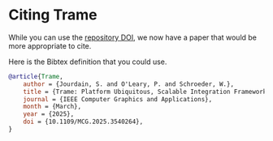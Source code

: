 # Citing Trame

While you can use the [repository DOI](https://zenodo.org/records/14991811), we now have a paper that would be more appropriate to cite.

Here is the Bibtex definition that you could use.

```bibtex
@article{Trame,
    author = {Jourdain, S. and O'Leary, P. and Schroeder, W.},
    title = {Trame: Platform Ubiquitous, Scalable Integration Framework for Visual Analytics},
    journal = {IEEE Computer Graphics and Applications},
    month = {March},
    year = {2025},
    doi = {10.1109/MCG.2025.3540264},
}
```